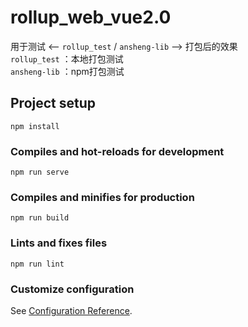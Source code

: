 # rollup_web_vue2.0
用于测试 <-- `rollup_test` / `ansheng-lib`   --> 打包后的效果  
`rollup_test` ：本地打包测试  
`ansheng-lib` ：npm打包测试

## Project setup
```
npm install
```

### Compiles and hot-reloads for development
```
npm run serve
```

### Compiles and minifies for production
```
npm run build
```

### Lints and fixes files
```
npm run lint
```

### Customize configuration
See [Configuration Reference](https://cli.vuejs.org/config/).
